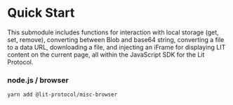 # Quick Start

This submodule includes functions for interaction with local storage (get, set, remove), converting between Blob and base64 string, converting a file to a data URL, downloading a file, and injecting an iFrame for displaying LIT content on the current page, all within the JavaScript SDK for the Lit Protocol.

### node.js / browser

```
yarn add @lit-protocol/misc-browser
```


